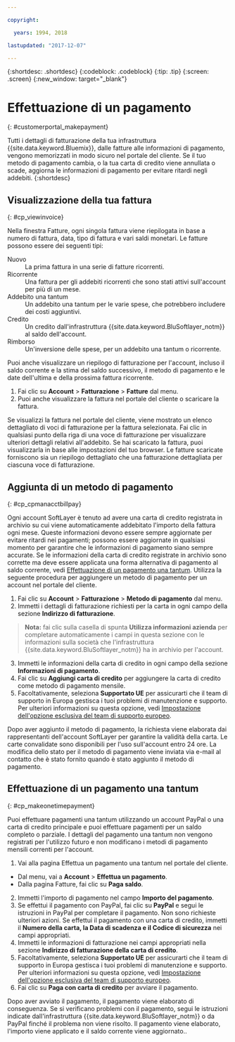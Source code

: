 ```yaml
---

copyright:

  years: 1994, 2018

lastupdated: "2017-12-07"

---
```


{:shortdesc: .shortdesc}
{:codeblock: .codeblock}
{:tip: .tip}
{:screen: .screen}
{:new_window: target="_blank"}


# Effettuazione di un pagamento
{: #customerportal_makepayment}

Tutti i dettagli di fatturazione della tua infrastruttura {{site.data.keyword.Bluemix}}, dalle fatture alle informazioni di pagamento, vengono memorizzati in modo sicuro nel portale del cliente. Se il tuo metodo di pagamento cambia, o la tua carta di credito viene annullata o scade, aggiorna le informazioni di pagamento per evitare ritardi negli addebiti.
{:shortdesc}

## Visualizzazione della tua fattura
{: #cp_viewinvoice}

Nella finestra Fatture, ogni singola fattura viene riepilogata in base a numero di fattura, data, tipo di fattura e vari saldi monetari. Le fatture possono essere dei seguenti tipi:

<dl>
<dt>Nuovo</dt>
<dd>La prima fattura in una serie di fatture ricorrenti.</dd>
<dt>Ricorrente</dt>
<dd>Una fattura per gli addebiti ricorrenti che sono stati attivi sull'account per più di un mese.</dd>
<dt>Addebito una tantum</dt>
<dd>Un addebito una tantum per le varie spese, che potrebbero includere dei costi aggiuntivi.</dd>
<dt>Credito</dt>
<dd>Un credito dall'infrastruttura {{site.data.keyword.BluSoftlayer_notm}} al saldo dell'account.</dd>
<dt>Rimborso</dt>
<dd>Un'inversione delle spese, per un addebito una tantum o ricorrente.</dd>
</dl>

Puoi anche visualizzare un riepilogo di fatturazione per l'account, incluso il saldo corrente e la stima del saldo successivo, il metodo di pagamento e le date dell'ultima e della prossima fattura ricorrente.

1. Fai clic su **Account** > **Fatturazione** > **Fatture** dal menu.
2. Puoi anche visualizzare la fattura nel portale del cliente o scaricare la fattura.

Se visualizzi la fattura nel portale del cliente, viene mostrato un elenco dettagliato di voci di fatturazione per la fattura selezionata. Fai clic in qualsiasi punto della riga di una voce di fatturazione per visualizzare ulteriori dettagli relativi all'addebito. Se hai scaricato la fattura, puoi visualizzarla in base alle impostazioni del tuo browser. Le fatture scaricate forniscono sia un riepilogo dettagliato che una fatturazione dettagliata per ciascuna voce di fatturazione.

## Aggiunta di un metodo di pagamento
{: #cp_cpmanacctbillpay}

Ogni account SoftLayer è tenuto ad avere una carta di credito registrata in archivio su cui viene automaticamente addebitato l'importo della fattura ogni mese. Queste informazioni devono essere sempre aggiornate per evitare ritardi nei pagamenti; possono essere aggiornate in qualsiasi momento per garantire che le informazioni di pagamento siano sempre accurate. Se le informazioni della carta di credito registrate in archivio sono corrette ma deve essere applicata una forma alternativa di pagamento al saldo corrente, vedi [Effettuazione di un pagamento una tantum](/docs/customer-portal/cpmanacctbillpay.html#cp_makeonetimepayment). Utilizza la seguente procedura per aggiungere un metodo di pagamento per un account nel portale del cliente.

1. Fai clic su **Account** > **Fatturazione** > **Metodo di pagamento** dal menu.
2. Immetti i dettagli di fatturazione richiesti per la carta in ogni campo della sezione **Indirizzo di fatturazione**.
> **Nota:** fai clic sulla casella di spunta **Utilizza informazioni azienda** per completare automaticamente i campi in questa sezione con le informazioni sulla società che l'infrastruttura {{site.data.keyword.BluSoftlayer_notm}} ha in archivio per l'account.
3. Immetti le informazioni della carta di credito in ogni campo della sezione **Informazioni di pagamento**.
4. Fai clic su **Aggiungi carta di credito** per aggiungere la carta di credito come metodo di pagamento mensile.
5. Facoltativamente, seleziona **Supportato UE** per assicurarti che il team di supporto in Europa gestisca i tuoi problemi di manutenzione e supporto.  Per ulteriori informazioni su questa opzione, vedi [Impostazione dell'opzione esclusiva del team di supporto europeo](/docs/customer-portal/pay-invoice.html#cp_seteusupported).

Dopo aver aggiunto il metodo di pagamento, la richiesta viene elaborata dai rappresentanti dell'account SoftLayer per garantire la validità della carta. Le carte convalidate sono disponibili per l'uso sull'account entro 24 ore. La modifica dello stato per il metodo di pagamento viene inviata via e-mail al contatto che è stato fornito quando è stato aggiunto il metodo di pagamento.

## Effettuazione di un pagamento una tantum
{: #cp_makeonetimepayment}

Puoi effettuare pagamenti una tantum utilizzando un account PayPal o una carta di credito principale e puoi effettuare pagamenti per un saldo completo o parziale. I dettagli del pagamento una tantum non vengono registrati per l'utilizzo futuro e non modificano i metodi di pagamento mensili correnti per l'account.

1. Vai alla pagina Effettua un pagamento una tantum nel portale del cliente.
 * Dal menu, vai a **Account** > **Effettua un pagamento**.
 * Dalla pagina Fatture, fai clic su **Paga saldo**.
2. Immetti l'importo di pagamento nel campo **Importo del pagamento**.
3. Se effettui il pagamento con PayPal, fai clic su **PayPal** e segui le istruzioni in PayPal per completare il pagamento. Non sono richieste ulteriori azioni. Se effettui il pagamento con una carta di credito, immetti il **Numero della carta, la Data di scadenza e il Codice di sicurezza** nei campi appropriati.
4. Immetti le informazioni di fatturazione nei campi appropriati nella sezione **Indirizzo di fatturazione della carta di credito**.
5. Facoltativamente, seleziona **Supportato UE** per assicurarti che il team di supporto in Europa gestisca i tuoi problemi di manutenzione e supporto.  Per ulteriori informazioni su questa opzione, vedi [Impostazione dell'opzione esclusiva del team di supporto europeo](/docs/customer-portal/pay-invoice.html#cp_seteusupported).
6. Fai clic su **Paga con carta di credito** per avviare il pagamento.

Dopo aver avviato il pagamento, il pagamento viene elaborato di conseguenza. Se si verificano problemi con il pagamento, segui le istruzioni indicate dall'infrastruttura {{site.data.keyword.BluSoftlayer_notm}} o da PayPal finché il problema non viene risolto. Il pagamento viene elaborato, l'importo viene applicato e il saldo corrente viene aggiornato..
